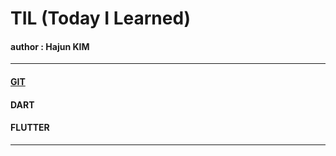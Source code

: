 # TIL (Today I Learned)
#### author : Hajun KIM

<hr/>  

#### [GIT](https://github.com/algochemy/TIL/tree/main/Git/git.md)

#### DART

#### FLUTTER

<hr/>
